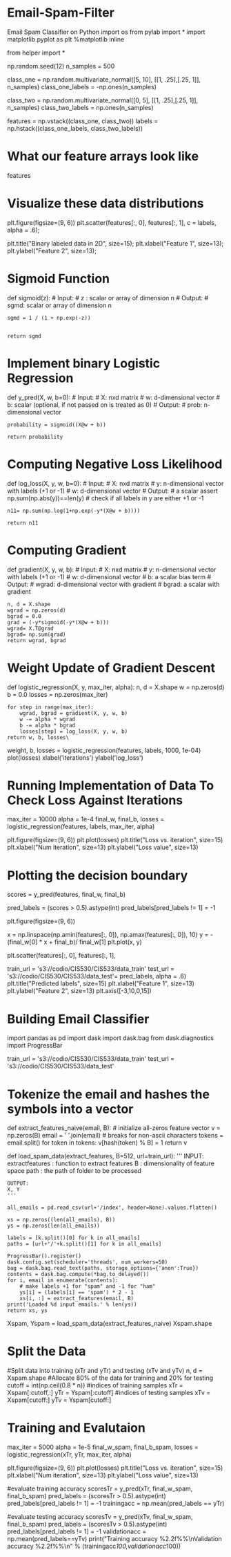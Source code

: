 # Email-Spam-Filter
Email Spam Classifier on Python 
import os
from pylab import *
import matplotlib.pyplot as plt
%matplotlib inline 

from helper import *



np.random.seed(12)
n_samples = 500

class_one = np.random.multivariate_normal([5, 10], [[1, .25],[.25, 1]], n_samples)
class_one_labels = -np.ones(n_samples)

class_two = np.random.multivariate_normal([0, 5], [[1, .25],[.25, 1]], n_samples)
class_two_labels = np.ones(n_samples)

features = np.vstack((class_one, class_two))
labels = np.hstack((class_one_labels, class_two_labels))

# What our feature arrays look like
features

# Visualize these data distributions
plt.figure(figsize=(9, 6))
plt.scatter(features[:, 0], features[:, 1],
            c = labels, alpha = .6);

plt.title("Binary labeled data in 2D", size=15);
plt.xlabel("Feature 1", size=13);
plt.ylabel("Feature 2", size=13);

# Sigmoid Function 

def sigmoid(z):
    # Input: 
    # z : scalar or array of dimension n 
    # Output:
    # sgmd: scalar or array of dimension n
    
    sgmd = 1 / (1 + np.exp(-z))
    
    
    return sgmd
    
    
# Implement binary Logistic Regression 

def y_pred(X, w, b=0):
    # Input:
    # X: nxd matrix
    # w: d-dimensional vector
    # b: scalar (optional, if not passed on is treated as 0)
    # Output:
    # prob: n-dimensional vector
    
    probability = sigmoid((X@w + b))
    
    return probability
    
    
# Computing Negative Loss Likelihood   
    
def log_loss(X, y, w, b=0):
    # Input:
    # X: nxd matrix
    # y: n-dimensional vector with labels (+1 or -1)
    # w: d-dimensional vector
    # Output:
    # a scalar
    assert np.sum(np.abs(y))==len(y) # check if all labels in y are either +1 or -1
    
    n11= np.sum(np.log(1+np.exp(-y*(X@w + b))))
    
    return n11
    
# Computing Gradient 
    
def gradient(X, y, w, b):
    # Input:
    # X: nxd matrix
    # y: n-dimensional vector with labels (+1 or -1)
    # w: d-dimensional vector
    # b: a scalar bias term
    # Output:
    # wgrad: d-dimensional vector with gradient
    # bgrad: a scalar with gradient
    
    n, d = X.shape
    wgrad = np.zeros(d)
    bgrad = 0.0
    grad = (-y*sigmoid(-y*(X@w + b)))
    wgrad= X.T@grad
    bgrad= np.sum(grad)
    return wgrad, bgrad
    
# Weight Update of Gradient Descent
    
   def logistic_regression(X, y, max_iter, alpha):
    n, d = X.shape
    w = np.zeros(d)
    b = 0.0
    losses = np.zeros(max_iter)    
    
    for step in range(max_iter):
        wgrad, bgrad = gradient(X, y, w, b)
        w -= alpha * wgrad
        b -= alpha * bgrad
        losses[step] = log_loss(X, y, w, b)
    return w, b, losses\ 

weight, b, losses = logistic_regression(features, labels, 1000, 1e-04)
plot(losses)
xlabel('iterations')
ylabel('log_loss') 
    
# Running Implementation of Data To Check Loss Against Iterations 

max_iter = 10000
alpha = 1e-4
final_w, final_b, losses = logistic_regression(features, labels, max_iter, alpha)

plt.figure(figsize=(9, 6))
plt.plot(losses)
plt.title("Loss vs. iteration", size=15)
plt.xlabel("Num iteration", size=13)
plt.ylabel("Loss value", size=13)

# Plotting the decision boundary 

scores = y_pred(features, final_w, final_b)

pred_labels = (scores > 0.5).astype(int)
pred_labels[pred_labels != 1] = -1

plt.figure(figsize=(9, 6))

x = np.linspace(np.amin(features[:, 0]), np.amax(features[:, 0]), 10)
y = -(final_w[0] * x + final_b)/ final_w[1] 
plt.plot(x, y)

plt.scatter(features[:, 0], features[:, 1],

train_url = 's3://codio/CIS530/CIS533/data_train'
test_url = 's3://codio/CIS530/CIS533/data_test'= pred_labels, alpha = .6)
plt.title("Predicted labels", size=15)
plt.xlabel("Feature 1", size=13)
plt.ylabel("Feature 2", size=13)
plt.axis([-3,10,0,15])

# Building Email Classifier

import pandas as pd
import dask
import dask.bag
from dask.diagnostics import ProgressBar


train_url = 's3://codio/CIS530/CIS533/data_train'
test_url = 's3://codio/CIS530/CIS533/data_test'

# Tokenize the email and hashes the symbols into a vector
def extract_features_naive(email, B):
    # initialize all-zeros feature vector
    v = np.zeros(B)
    email = ' '.join(email)
    # breaks for non-ascii characters
    tokens = email.split()
    for token in tokens:
        v[hash(token) % B] = 1
    return v

def load_spam_data(extract_features, B=512, url=train_url):
    '''
    INPUT:
    extractfeatures : function to extract features
    B               : dimensionality of feature space
    path            : the path of folder to be processed
    
    OUTPUT:
    X, Y
    '''
    
    all_emails = pd.read_csv(url+'/index', header=None).values.flatten()
    
    xs = np.zeros((len(all_emails), B))
    ys = np.zeros(len(all_emails))
    
    labels = [k.split()[0] for k in all_emails]
    paths = [url+'/'+k.split()[1] for k in all_emails]

    ProgressBar().register()
    dask.config.set(scheduler='threads', num_workers=50)
    bag = dask.bag.read_text(paths, storage_options={'anon':True})
    contents = dask.bag.compute(*bag.to_delayed())
    for i, email in enumerate(contents):
        # make labels +1 for "spam" and -1 for "ham"
        ys[i] = (labels[i] == 'spam') * 2 - 1
        xs[i, :] = extract_features(email, B)
    print('Loaded %d input emails.' % len(ys))
    return xs, ys

Xspam, Yspam = load_spam_data(extract_features_naive)
Xspam.shape

# Split the Data 

#Split data into training (xTr and yTr) and testing (xTv and yTv)
n, d = Xspam.shape
#Allocate 80% of the data for training and 20% for testing
cutoff = int(np.ceil(0.8 * n))
#indices of training samples
xTr = Xspam[:cutoff,:]
yTr = Yspam[:cutoff]
#indices of testing samples
xTv = Xspam[cutoff:]
yTv = Yspam[cutoff:]

# Training and Evalutaion 

max_iter = 5000
alpha = 1e-5
final_w_spam, final_b_spam, losses = logistic_regression(xTr, yTr, max_iter, alpha)

plt.figure(figsize=(9, 6))
plt.plot(losses)
plt.title("Loss vs. iteration", size=15)
plt.xlabel("Num iteration", size=13)
plt.ylabel("Loss value", size=13)

#evaluate training accuracy
scoresTr = y_pred(xTr, final_w_spam, final_b_spam)
pred_labels = (scoresTr > 0.5).astype(int)
pred_labels[pred_labels != 1] = -1
trainingacc = np.mean(pred_labels == yTr)

#evaluate testing accuracy
scoresTv = y_pred(xTv, final_w_spam, final_b_spam)
pred_labels = (scoresTv > 0.5).astype(int)
pred_labels[pred_labels != 1] = -1
validationacc = np.mean(pred_labels==yTv)
print("Training accuracy %2.2f%%\nValidation accuracy %2.2f%%\n" % (trainingacc*100,validationacc*100))

    
